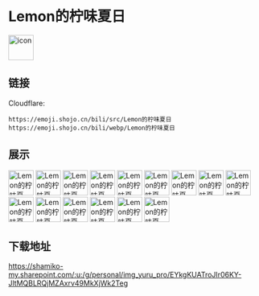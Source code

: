 # Lemon的柠味夏日
<img src="https://emoji.shojo.cn/bili/src/Lemon的柠味夏日/icon.png" width="50" height="50" alt="icon">

## 链接
Cloudflare:
```
https://emoji.shojo.cn/bili/src/Lemon的柠味夏日
https://emoji.shojo.cn/bili/webp/Lemon的柠味夏日
```
## 展示
<img src="https://emoji.shojo.cn/bili/src/Lemon的柠味夏日/Lemon的柠味夏日-我不酸.png" width="50" height="50" alt="Lemon的柠味夏日-我不酸">
<img src="https://emoji.shojo.cn/bili/src/Lemon的柠味夏日/Lemon的柠味夏日-柠檬精.png" width="50" height="50" alt="Lemon的柠味夏日-柠檬精">
<img src="https://emoji.shojo.cn/bili/src/Lemon的柠味夏日/Lemon的柠味夏日-恰柠檬.png" width="50" height="50" alt="Lemon的柠味夏日-恰柠檬">
<img src="https://emoji.shojo.cn/bili/src/Lemon的柠味夏日/Lemon的柠味夏日-恶.png" width="50" height="50" alt="Lemon的柠味夏日-恶">
<img src="https://emoji.shojo.cn/bili/src/Lemon的柠味夏日/Lemon的柠味夏日-酸死了.png" width="50" height="50" alt="Lemon的柠味夏日-酸死了">
<img src="https://emoji.shojo.cn/bili/src/Lemon的柠味夏日/Lemon的柠味夏日-睡了.png" width="50" height="50" alt="Lemon的柠味夏日-睡了">
<img src="https://emoji.shojo.cn/bili/src/Lemon的柠味夏日/Lemon的柠味夏日-不是吧.png" width="50" height="50" alt="Lemon的柠味夏日-不是吧">
<img src="https://emoji.shojo.cn/bili/src/Lemon的柠味夏日/Lemon的柠味夏日-我开动啦.png" width="50" height="50" alt="Lemon的柠味夏日-我开动啦">
<img src="https://emoji.shojo.cn/bili/src/Lemon的柠味夏日/Lemon的柠味夏日-委屈.png" width="50" height="50" alt="Lemon的柠味夏日-委屈">
<img src="https://emoji.shojo.cn/bili/src/Lemon的柠味夏日/Lemon的柠味夏日-清心寡欲.png" width="50" height="50" alt="Lemon的柠味夏日-清心寡欲">
<img src="https://emoji.shojo.cn/bili/src/Lemon的柠味夏日/Lemon的柠味夏日-有什么酸的.png" width="50" height="50" alt="Lemon的柠味夏日-有什么酸的">
<img src="https://emoji.shojo.cn/bili/src/Lemon的柠味夏日/Lemon的柠味夏日-哭.png" width="50" height="50" alt="Lemon的柠味夏日-哭">
<img src="https://emoji.shojo.cn/bili/src/Lemon的柠味夏日/Lemon的柠味夏日-生气.png" width="50" height="50" alt="Lemon的柠味夏日-生气">
<img src="https://emoji.shojo.cn/bili/src/Lemon的柠味夏日/Lemon的柠味夏日-懵.png" width="50" height="50" alt="Lemon的柠味夏日-懵">
<img src="https://emoji.shojo.cn/bili/src/Lemon的柠味夏日/Lemon的柠味夏日-暗中观察.png" width="50" height="50" alt="Lemon的柠味夏日-暗中观察">

## 下载地址

https://shamiko-my.sharepoint.com/:u:/g/personal/img_yuru_pro/EYkgKUATroJIr06KY-JltMQBLRQjMZAxrv49MkXjWk2Teg